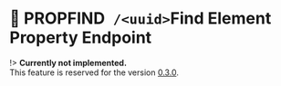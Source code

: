 # <span class="title-url"><span class="method-propfind">🚧 PROPFIND</span>` /<uuid>`</span><span class="title-human">Find Element Property Endpoint</span>

!> **Currently not implemented.**  
This feature is reserved for the version [0.3.0](https://github.com/ember-nexus/api/milestone/5).
